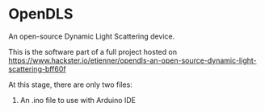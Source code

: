 # OpenDLS

An open-source Dynamic Light Scattering device.

This is the software part of a full project hosted on https://www.hackster.io/etienner/opendls-an-open-source-dynamic-light-scattering-bff60f

At this stage, there are only two files: 
1. An .ino file to use with Arduino IDE
